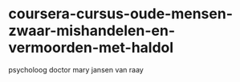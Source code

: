 # coursera-cursus-oude-mensen-zwaar-mishandelen-en-vermoorden-met-haldol
psycholoog doctor mary jansen van raay
